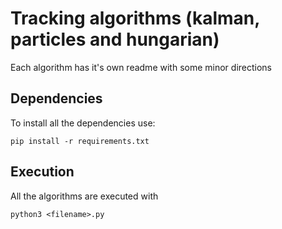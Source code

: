 # Tracking algorithms (kalman, particles and hungarian)
Each algorithm has it's own readme with some minor directions 

## Dependencies
To install all the dependencies use:

```pip install -r requirements.txt```

## Execution
All the algorithms are executed with
 
 ```python3 <filename>.py```